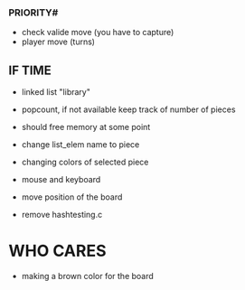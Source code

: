 ### PRIORITY# ##
- check valide move (you have to capture)
- player move (turns)


## IF TIME ##
- linked list "library"

- popcount, if not available keep track of number of pieces

- should free memory at some point

- change list_elem name to piece

- changing colors of selected piece

- mouse and keyboard

- move position of the board

- remove hashtesting.c


# WHO CARES #
- making a brown color for the board